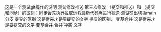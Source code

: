 这是一个测试git操作的说明
测试修改推送
第三次修改
（提交和推送）和 （提交和同步）的区别：同步会先执行拉取远程最新代码再进行推送
测试签出切换main分支
提交的区别
这是后来才是要提交的文字
提交的区别、
变基合并
这是后来才是要提交的文字
变基合并 合并 冲突 文字
